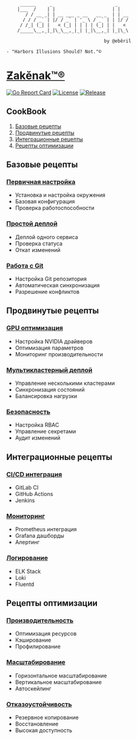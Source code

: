 ```ascii
     ______     _                       _    
    |___  /    | |                     | |   
       / / __ _| | __ ___ _ __   __ _  | | __
      / / / _` | |/ / _` | '_ \ / _` | | |/ /
     / /_| (_| |   < (_| | | | | (_| | |   < 
    /_____\__,_|_|\_\__,_|_| |_|\__,_| |_|\_\
  
                                    by @ebӗril

- "Harbors Illusions Should? Not."©
```
# [Ƶakӗnak™®](https://dic.academic.ru/dic.nsf/dic_synonims/390396/%D1%87%D0%B0%D0%BA%D0%B0%D0%BD%D0%B0%D0%BAчаканак "др.-чув. чӑканӑк — бухта, залив")
[![Go Report Card](https://goreportcard.com/badge/github.com/i8meg/zakenak)](https://goreportcard.com/report/github.com/i8meg/zakenak)
[![License](https://img.shields.io/badge/license-MIT-blue.svg)](LICENSE)
[![Release](https://img.shields.io/github/v/release/i8meg/zakenak)][def]

## CookBook
1. [Базовые рецепты](#базовые-рецепты)
2. [Продвинутые рецепты](#продвинутые-рецепты)
3. [Интеграционные рецепты](#интеграционные-рецепты)
4. [Рецепты оптимизации](#рецепты-оптимизации)

## Базовые рецепты

### [Первичная настройка](recipes/basic/initial-setup.md)
- Установка и настройка окружения
- Базовая конфигурация
- Проверка работоспособности

### [Простой деплой](recipes/basic/simple-deploy.md)
- Деплой одного сервиса
- Проверка статуса
- Откат изменений

### [Работа с Git](recipes/basic/git-workflow.md)
- Настройка Git репозитория
- Автоматическая синхронизация
- Разрешение конфликтов

## Продвинутые рецепты

### [GPU оптимизация](recipes/advanced/gpu-optimization.md)
- Настройка NVIDIA драйверов
- Оптимизация параметров
- Мониторинг производительности

### [Мультикластерный деплой](recipes/advanced/multi-cluster.md)
- Управление несколькими кластерами
- Синхронизация состояний
- Балансировка нагрузки

### [Безопасность](recipes/advanced/security.md)
- Настройка RBAC
- Управление секретами
- Аудит изменений

## Интеграционные рецепты

### [CI/CD интеграция](recipes/integration/cicd.md)
- GitLab CI
- GitHub Actions
- Jenkins

### [Мониторинг](recipes/integration/monitoring.md)
- Prometheus интеграция
- Grafana дашборды
- Алертинг

### [Логирование](recipes/integration/logging.md)
- ELK Stack
- Loki
- Fluentd

## Рецепты оптимизации

### [Производительность](recipes/optimization/performance.md)
- Оптимизация ресурсов
- Кэширование
- Профилирование

### [Масштабирование](recipes/optimization/scaling.md)
- Горизонтальное масштабирование
- Вертикальное масштабирование
- Автоскейлинг

### [Отказоустойчивость](recipes/optimization/reliability.md)
- Резервное копирование
- Восстановление
- Высокая доступность

[def]: https://github.com/i8meg/zakenak/releases